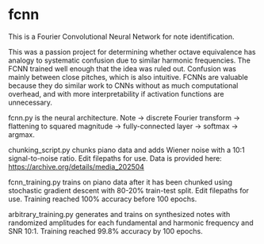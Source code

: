 # fcnn
This is a Fourier Convolutional Neural Network for note identification.

This was a passion project for determining whether octave equivalence has analogy to systematic confusion due to similar harmonic frequencies. The FCNN trained well enough that the idea was ruled out. Confusion was mainly between close pitches, which is also intuitive. FCNNs are valuable because they do similar work to CNNs without as much computational overhead, and with more interpretability if activation functions are unnecessary.

fcnn.py is the neural architecture. Note -> discrete Fourier transform -> flattening to squared magnitude -> fully-connected layer -> softmax -> argmax.

chunking_script.py chunks piano data and adds Wiener noise with a 10:1 signal-to-noise ratio. Edit filepaths for use. Data is provided here: https://archive.org/details/media_202504

fcnn_training.py trains on piano data after it has been chunked using stochastic gradient descent with 80-20% train-test split. Edit filepaths for use. Training reached 100% accuracy before 100 epochs.

arbitrary_training.py generates and trains on synthesized notes with randomized amplitudes for each fundamental and harmonic frequency and SNR 10:1. Training reached 99.8% accuracy by 100 epochs.
